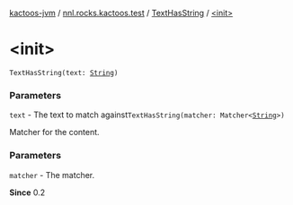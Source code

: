 [kactoos-jvm](../../index.md) / [nnl.rocks.kactoos.test](../index.md) / [TextHasString](index.md) / [&lt;init&gt;](.)

# &lt;init&gt;

`TextHasString(text: `[`String`](https://kotlinlang.org/api/latest/jvm/stdlib/kotlin/-string/index.html)`)`

### Parameters

`text` - The text to match against`TextHasString(matcher: Matcher<`[`String`](https://kotlinlang.org/api/latest/jvm/stdlib/kotlin/-string/index.html)`>)`

Matcher for the content.

### Parameters

`matcher` - The matcher.

**Since**
0.2

